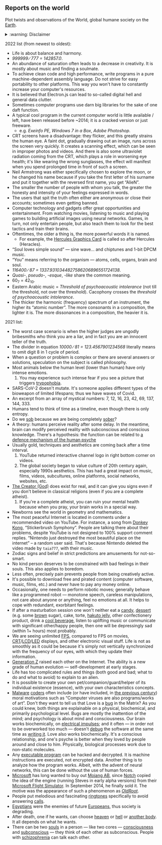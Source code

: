 ## Reports on the world
Plot twists and observations of the World, global humane society on the [Earth](https://en.wikipedia.org/wiki/Earth).

<details>
  <summary>:warning: Disclaimer</summary>
  <blockquote>The presented statements are not guaranteed to be 100% true. They were generated by the neuronet. The neuronet collects various information from the Internet (with use of random international search queries), then filters, tests, categorizes, nicely formats the information. Initially, the neuronet has been used to dig in Russian Internet section only, and translate to Russian if it's in a foreign language... Sometimes I manually write facts, thus some facts are based on my own life experience. In any case, ignore a fact if it seems offensive to you, your culture, and whatever. I take no responsibility for the text, and you take the facts at your own risk.</blockquote>
</details>

2022 list (from newest to oldest):
* Life is about balance and harmony.
* *999999&nbsp;&#8725;&nbsp;777&nbsp;=&nbsp;142857.0*.
* An abundance of saturation often leads to a decrease in creativity. It is mostly about music and finding a soulmate.
* To achieve clean code and high performance, write programs in a pure machine-dependent assembly language. Do not strive for easy portability to other platforms. This way you won't have to constantly increase your computer's resources.
* It is believed that Electron.js can lead to so-called digital hell and general data clutter.
* Sometimes computer programs use darn big libraries for the sake of one daft function.
* A typical cool program in the current computer world is little available / left, have been released before ~2014; it is a cracked version or just freeware. 
  * e.g. *Exeinfo PE*, *Windows 7 in a Box*, *Adobe Photoshop*.
* CRT screens have a disadvantage: they flicker, and this greatly strains the human eye. A faint dot, gradually drawing out an image, runs across the screen very quickly. It creates a scanning effect, which can be seen in improper photos and videos. And there is also some ultraviolet radiation coming from the CRT, which plays a role in worsening eye health; it's like wearing the wrong sunglasses, the effect will manifest when you spend prolonged time in front of such a screen.
* Neil Armstrong was either specifically chosen to explore the moon, or he changed his name because if you take the first letter of his surname and put it together with the reversed first name, you get “AlieN”.
* The smaller the number of people with whom you talk, the greater the honesty and intensity of your feelings expressed in words.
* The users that spit the truth often either are anonymous or close their accounts; sometimes even getting banned.
* Computer technology and gadgets offer great opportunities and entertainment. From watching movies, listening to music and playing games to building artificial images using neural networks. Games, in turn, not only entertain people, but also teach them to look for the best tactics and train their brains.
* Oftentimes, the older a thing is, the more powerful words it is named.
  * For example, the [Hercules Graphics Card](https://en.wikipedia.org/wiki/Hercules_Graphics_Card) is called so after Hercules (Heracles).
* “Soul loves simple sound” — sine wave... and chiptunes and 1-bit DPCM music.
* “You” means referring to the organism — atoms, cells, organs, brain and soul.
* *116400&nbsp;&#8725;&nbsp;87&nbsp;=&nbsp;1337.9310344827586206896551724138*.
* *Quasi-*, *pseudo-*, *-esque*, *-like* share the common meaning.
* 60<sub>7</sub> = 42<sub>10</sub>.
* Eastern Arabic music = *Threshold of psychoacoustic intolerance* (not till the threshold, not over the threshold). Cacophony crosses the *threshold of psychoacoustic intolerance*.
* The thicker the harmonic (frequency) spectrum of an instrument, the higher its “atomic number”. The more consonants in a composition, the lighter it is. The more dissonances in a composition, the heavier it is.

2021 list:
* The worst case scenario is when the higher judges are ungodly bribesmiths who think you are a liar, and in fact you are an innocent teller of the truth.
* The divider in equation *10000&nbsp;&#8725;&nbsp;81&nbsp;=&nbsp;123.4567901234568* literally means to omit digit 8 in 1 cycle of period.
* When a question or problem is complex or there are several answers or solutions, speculation on the subject is called philosophy.
* Most animals below the human level (lower than human) have only intense emotions.
  1. You may experience such intense fear if you see a picture that triggers [trypophobia](https://en.wikipedia.org/wiki/Trypophobia).
* SARS-CoV-2 doesn't mutate. It's someone applies different types of the bioweapon of limited lifespans; thus we have waves of Covid.
* An excerpt from an array of mystical numbers: 7, 12, 16, 23, 42, 69, 137, 144, 333.
* Humans tend to think of time as a timeline, even though there is only entropy.
* Do we <ins>sob</ins> because we are being completely <ins>sober</ins>?
* A theory: humans perceive reality after some delay. In the meantime, brain can modify perceived reality with subconscious and conscious knowledge. There's a hypothesis: the function can be related to [a defence mechanism of the human psyche](https://en.wikipedia.org/wiki/Defence_mechanism)
* Usually gold, techniques and aesthetics are coming back after a time interval.
  1. YouTube returned interactive channel logo in right bottom corner on videos.
  2. The global society began to value culture of 20th century again, especially 1990s aesthetics. This has had a great impact on music, films, videos, subcultures, online platforms, social networks, websites, etc.
* [The Creator (God)](https://en.wikipedia.org/wiki/God) does exist for real, and it can give you signs even if you don't believe in classical religions (even if you are a complete atheist).
  1. If you're a complete atheist, you can ruin your mental health because when you pray, your brain works in a special way.
* Newborns see the world in geometry and mathematics.
* The most peaceful Internet is located in comments under a recommended video on YouTube. For instance, a song from [Donkey Kong](https://en.wikipedia.org/wiki/Donkey_Kong), “Stickerbrush Symphony”. People are talking there about their problems, despite YouTube is not designed to 100% support comment replies. “Nintendo just destroyed the most beautiful place on the internet” – a random user said. That's because Nintendo deleted the video made by `taia777`, with their music.
* Zodiac signs and belief in strict predictions are amusements for not-so-smart.
* No kind person deserves to be constrained with bad feelings in their souls. This also applies to boredom.
* Less often, precisely pain prevents people from being creatively active.
* It's possible to download free and pirated content (computer software, music, films, etc.) and never have to pay any money online.
* Occasionally, one needs to perform robotic moves; generally behave like a programmed robot — monotone speech, careless manipulations, not care about anyone or anything, feel no emotions at all. It helps to cope with redundant, exorbitant feelings.
* If after a masturbation session one won't neither eat a [candy](https://en.wikipedia.org/wiki/Candy), [dessert](https://en.wikipedia.org/wiki/Dessert) (e.g. some [brown](https://en.wikipedia.org/wiki/Brown_sugar) sugar), cake, torte, [hakuto jelly](https://en.wikipedia.org/wiki/Hakuto_jelly), other confectionery product, drink a [cool beverage](https://en.wikipedia.org/wiki/Soft_drink), listen to uplifting music or communicate with significant other/happy people, then one will be depressingly sad (within 1+ hours) most probably.
* We are seeing unlimited [FPS](https://en.wikipedia.org/wiki/Frame_rate), compared to FPS on movies, [CRT](https://en.wikipedia.org/wiki/Cathode-ray_tube)/[LCD](https://en.wikipedia.org/wiki/Liquid-crystal_display)/[LED](https://en.wikipedia.org/wiki/LED_display) displays, and other electronic visual stuff. Life is not as smoothly as it could be because it's simply not vertically synchronized with the frequency of our eyes, with which they update their information.
* [Generation Z](https://en.wikipedia.org/wiki/Generation_Z) raised each other on the Internet. The ability is a new grade of human evolution — self-development at early stages.
* Life has too complicated rules and things (both good and bad; what to do and what to avoid) to explain to an alien.
* It is possible to create your own pet/companion/guard/helper of its individual existence (essence), with your own characteristics concepts.
* [Malware](https://en.wikipedia.org/wiki/Malware) [coders](https://en.wikipedia.org/wiki/Programmer) often include (or have included, in [the previous century](https://en.wikipedia.org/wiki/20th_century)) moral motivations such as “Computer viruses are also programs/works of art”. Don't they want to tell us that Love is a [bug](https://en.wikipedia.org/wiki/Bug_(engineering)) in the Matrix? As you could knew, both things are explainable on a physical, biochemical, and primarily psychological level. Bugs are mostly the inattention of the mind; and psychology is about mind and consciousness. Our brain works biochemically, on [electrical impulses](https://en.wikipedia.org/wiki/Electricity#Electric_charge); and it often — in order not to be overworked too much — doesn't [debug](https://en.wikipedia.org/wiki/Debugging) the software at the same time as [writing it](https://en.wikipedia.org/wiki/Computer_programming). Love also works biochemically. It's a conscious relationship, and one's psyche is better when they loved by people around and close to him. Physically, biological processes work due to non-static molecules.
* Any [executable program](https://en.wikipedia.org/wiki/Executable) can be hacked and decrypted. It is machine instructions are executed, not encrypted data. Another thing is to analyze how the program works. Albeit, with the advent of neural networks, this can be done without the use of human forces.
* [Microsoft](https://en.wikipedia.org/wiki/Microsoft) has long wanted to buy out [Mojang AB](https://en.wikipedia.org/wiki/Mojang_Studios), since [Notch](https://en.wikipedia.org/wiki/Markus_Persson) copied the idea of the engine (running Steves in early alpha versions) from their [Microsoft Flight Simulator](https://en.wikipedia.org/wiki/Microsoft_Flight_Simulator). In September 2014, he finally sold it. The motive was the appearance of such a phenomenon as [*OldRoot*](https://gist.github.com/Voltasalt/ac431e32f1667e914897#oldroot).
* People put melodious and fascinating [ringtones](https://en.wikipedia.org/wiki/Ringtone) specifically to avoid answering [calls](https://en.wikipedia.org/wiki/Telephone_call).
* [Egyptians](https://en.wikipedia.org/wiki/Egyptians) were the enemies of future [Europeans](https://en.wikipedia.org/wiki/Ethnic_groups_in_Europe), thus society is degrading.
* After death, one if he wants, can choose [heaven](https://en.wikipedia.org/wiki/Heaven) or [hell](https://en.wikipedia.org/wiki/Hell) or [another body](https://en.wikipedia.org/wiki/Rebirth_(Buddhism)). It all depends on what he wants.
* There can be two [souls](https://en.wikipedia.org/wiki/Soul) in a person — like two cores — [consciousness](https://en.wikipedia.org/wiki/Consciousness) and [subconscious](https://en.wikipedia.org/wiki/Subconscious) — they think of each other as subconscious. People with [schizophrenia](https://en.wikipedia.org/wiki/Schizophrenia) can talk each other.
